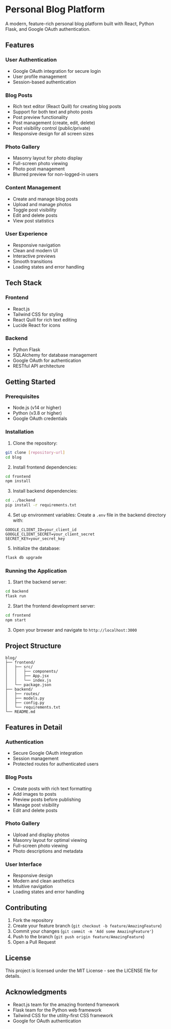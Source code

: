 # Personal Blog Platform

A modern, feature-rich personal blog platform built with React, Python Flask, and Google OAuth authentication.

## Features

### User Authentication
- Google OAuth integration for secure login
- User profile management
- Session-based authentication

### Blog Posts
- Rich text editor (React Quill) for creating blog posts
- Support for both text and photo posts
- Post preview functionality
- Post management (create, edit, delete)
- Post visibility control (public/private)
- Responsive design for all screen sizes

### Photo Gallery
- Masonry layout for photo display
- Full-screen photo viewing
- Photo post management
- Blurred preview for non-logged-in users

### Content Management
- Create and manage blog posts
- Upload and manage photos
- Toggle post visibility
- Edit and delete posts
- View post statistics

### User Experience
- Responsive navigation
- Clean and modern UI
- Interactive previews
- Smooth transitions
- Loading states and error handling

## Tech Stack

### Frontend
- React.js
- Tailwind CSS for styling
- React Quill for rich text editing
- Lucide React for icons

### Backend
- Python Flask
- SQLAlchemy for database management
- Google OAuth for authentication
- RESTful API architecture

## Getting Started

### Prerequisites
- Node.js (v14 or higher)
- Python (v3.8 or higher)
- Google OAuth credentials

### Installation

1. Clone the repository:
```bash
git clone [repository-url]
cd blog
```

2. Install frontend dependencies:
```bash
cd frontend
npm install
```

3. Install backend dependencies:
```bash
cd ../backend
pip install -r requirements.txt
```

4. Set up environment variables:
Create a `.env` file in the backend directory with:
```
GOOGLE_CLIENT_ID=your_client_id
GOOGLE_CLIENT_SECRET=your_client_secret
SECRET_KEY=your_secret_key
```

5. Initialize the database:
```bash
flask db upgrade
```

### Running the Application

1. Start the backend server:
```bash
cd backend
flask run
```

2. Start the frontend development server:
```bash
cd frontend
npm start
```

3. Open your browser and navigate to `http://localhost:3000`

## Project Structure

```
blog/
├── frontend/
│   ├── src/
│   │   ├── components/
│   │   ├── App.jsx
│   │   └── index.js
│   └── package.json
├── backend/
│   ├── routes/
│   ├── models.py
│   ├── config.py
│   └── requirements.txt
└── README.md
```

## Features in Detail

### Authentication
- Secure Google OAuth integration
- Session management
- Protected routes for authenticated users

### Blog Posts
- Create posts with rich text formatting
- Add images to posts
- Preview posts before publishing
- Manage post visibility
- Edit and delete posts

### Photo Gallery
- Upload and display photos
- Masonry layout for optimal viewing
- Full-screen photo viewing
- Photo descriptions and metadata

### User Interface
- Responsive design
- Modern and clean aesthetics
- Intuitive navigation
- Loading states and error handling

## Contributing

1. Fork the repository
2. Create your feature branch (`git checkout -b feature/AmazingFeature`)
3. Commit your changes (`git commit -m 'Add some AmazingFeature'`)
4. Push to the branch (`git push origin feature/AmazingFeature`)
5. Open a Pull Request

## License

This project is licensed under the MIT License - see the LICENSE file for details.

## Acknowledgments

- React.js team for the amazing frontend framework
- Flask team for the Python web framework
- Tailwind CSS for the utility-first CSS framework
- Google for OAuth authentication 